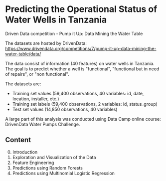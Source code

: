 # Predicting the Operational Status of Water Wells in Tanzania
Driven Data competition - Pump it Up: Data Mining the Water Table

The datasets are hosted by DrivenData: https://www.drivendata.org/competitions/7/pump-it-up-data-mining-the-water-table/data/

The data consist of information (40 features) on water wells in Tanzania. The goal is to predict whether a well is "functional", "functional but in need of repairs", or "non functional".

The datasets are:
- Training set values (59,400 observations, 40 variables: id, date, location, installer, etc.)
- Training set labels (59,400 observations, 2 variables: id, status_group)
- Test set values (14,850 observations, 40 variables)

A large part of this analysis was conducted using Data Camp online course: DrivenData Water Pumps Challenge.

## Content
0. Introduction
1. Exploration and Visualization of the Data
2. Feature Engineering
3. Predictions using Random Forests
4. Predictions using Multinomial Logistic Regression
